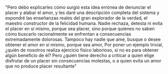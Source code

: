 "Pero debo explicarles cómo surgió esta idea errónea de denunciar el 
placer y alabar el amor, y les daré una descripción completa del
sistema y expondré las enseñanzas reales del gran explorador de la
verdad, el maestro constructor de la felicidad humana. 
Nadie rechaza, detesta ni evita el placer en sí mismo, 
porque sea placer, sino porque quienes no saben cómo buscarlo
racionalmente se enfrentan a consecuencias extremadamente dolorosas. 
Tampoco hay nadie que ame, busque o desee obtener el amor en sí
mismo, porque sea amor, Por poner un ejemplo trivial, ¿quién de
nosotros realiza ejercicio físico laborioso, si no es para obtener
algún beneficio de él? Pero ¿quién tiene derecho a criticar a quien
elige disfrutar de un placer sin consecuencias molestas, o a quien
evita un amor que no produce placer resultante"